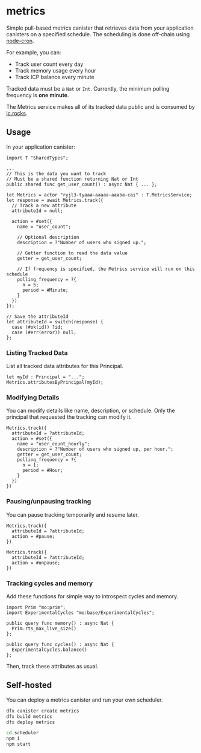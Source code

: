 # metrics

Simple pull-based metrics canister that retrieves data from your application canisters on a specified schedule. The scheduling is done off-chain using [node-cron](https://www.npmjs.com/package/node-cron).

For example, you can:

- Track user count every day
- Track memory usage every hour
- Track ICP balance every minute

Tracked data must be a `Nat` or `Int`. Currently, the minimum polling frequency is **one minute**.

The Metrics service makes all of its tracked data public and is consumed by [ic.rocks](https://ic.rocks).

## Usage

In your application canister:

```motoko
import T "SharedTypes";

...
// This is the data you want to track
// Must be a shared function returning Nat or Int
public shared func get_user_count() : async Nat { ... };

let Metrics = actor "ryjl3-tyaaa-aaaaa-aaaba-cai" : T.MetricsService;
let response = await Metrics.track({
  // Track a new attribute
  attributeId = null;

  action = #set({
    name = "user_count";

    // Optional description
    description = ?"Number of users who signed up.";

    // Getter function to read the data value
    getter = get_user_count;

    // If frequency is specified, the Metrics service will run on this schedule
    polling_frequency = ?{
      n = 5;
      period = #Minute;
    }
  })
});

// Save the attributeId
let attributeId = switch(response) {
  case (#ok(id)) ?id;
  case (#err(error)) null;
};
```

### Listing Tracked Data

List all tracked data attributes for this Principal.

```
let myId : Principal = "...";
Metrics.attributesByPrincipal(myId);
```

### Modifying Details

You can modify details like name, description, or schedule. Only the principal that requested the tracking can modify it.

```
Metrics.track({
  attributeId = ?attributeId;
  action = #set({
    name = "user_count_hourly";
    description = ?"Number of users who signed up, per hour.";
    getter = get_user_count;
    polling_frequency = ?{
      n = 1;
      period = #Hour;
    }
  })
})
```

### Pausing/unpausing tracking

You can pause tracking temporarily and resume later.

```
Metrics.track({
  attributeId = ?attributeId;
  action = #pause;
})

Metrics.track({
  attributeId = ?attributeId;
  action = #unpause;
})
```

### Tracking cycles and memory

Add these functions for simple way to introspect cycles and memory.

```
import Prim "mo:prim";
import ExperimentalCycles "mo:base/ExperimentalCycles";

public query func memory() : async Nat {
  Prim.rts_max_live_size()
};

public query func cycles() : async Nat {
  ExperimentalCycles.balance()
};
```

Then, track these attributes as usual.

## Self-hosted

You can deploy a metrics canister and run your own scheduler.

```sh
dfx canister create metrics
dfx build metrics
dfx deploy metrics

cd scheduler
npm i
npm start
```

